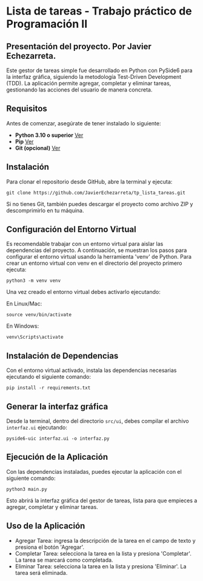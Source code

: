 # Lista de tareas - Trabajo práctico de Programación II

## Presentación del proyecto. Por Javier Echezarreta.

Este gestor de tareas simple fue desarrollado en Python con PySide6 para la interfaz gráfica, siguiendo la metodología Test-Driven Development (TDD). La aplicación permite agregar, completar y eliminar tareas, gestionando las acciones del usuario de manera concreta.

## Requisitos

Antes de comenzar, asegúrate de tener instalado lo siguiente:
- **Python 3.10 o superior** [Ver](https://kinsta.com/es/base-de-conocimiento/instalar-python/)
- **Pip** [Ver](https://tecnonucleous.com/2018/01/28/como-instalar-pip-para-python-en-windows-mac-y-linux/)
- **Git (opcional)** [Ver](https://www.hostinger.com.ar/tutoriales/instalar-git-en-distintos-sistemas-operativos)


## Instalación

Para clonar el repositorio desde GitHub, abre la terminal y ejecuta:
``` 
git clone https://github.com/JavierEchezarreta/tp_lista_tareas.git
```
Si no tienes Git, también puedes descargar el proyecto como archivo ZIP y descomprimirlo en tu máquina.

## Configuración del Entorno Virtual

Es recomendable trabajar con un entorno virtual para aislar las dependencias del proyecto. A continuación, se muestran los pasos para configurar el entorno virtual usando la herramienta 'venv' de Python. Para crear un entorno virtual con venv en el directorio del proyecto primero ejecuta:
``` 
python3 -m venv venv
```
Una vez creado el entorno virtual debes activarlo ejecutando:

En Linux/Mac:
``` 
source venv/bin/activate
```
En Windows:
``` 
venv\Scripts\activate
```

## Instalación de Dependencias

Con el entorno virtual activado, instala las dependencias necesarias ejecutando el siguiente comando: 
``` 
pip install -r requirements.txt
```

## Generar la interfaz gráfica

Desde la terminal, dentro del directorio `src/ui`, debes compilar el archivo `interfaz.ui` ejecutando:

```
pyside6-uic interfaz.ui -o interfaz.py
```


## Ejecución de la Aplicación

Con las dependencias instaladas, puedes ejecutar la aplicación con el siguiente comando: 
``` 
python3 main.py
```
Esto abrirá la interfaz gráfica del gestor de tareas, lista para que empieces a agregar, completar y eliminar tareas.

## Uso de la Aplicación

- Agregar Tarea: ingresa la descripción de la tarea en el campo de texto y presiona el botón 'Agregar'.
- Completar Tarea: selecciona la tarea en la lista y presiona 'Completar'. La tarea se marcará como completada.
- Eliminar Tarea: selecciona la tarea en la lista y presiona 'Eliminar'. La tarea será eliminada.





